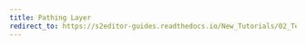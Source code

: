 ```yaml
---
title: Pathing Layer
redirect_to: https://s2editor-guides.readthedocs.io/New_Tutorials/02_Terrain_Editor/026_Pathing_Layer
---
```

